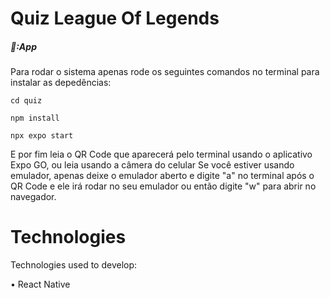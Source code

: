 # Quiz League Of Legends

##### 📱:App

Para rodar o sistema apenas rode os seguintes comandos no terminal para instalar as depedências:

```shell
cd quiz
```

```shell
npm install
```

```shell
npx expo start
```

E por fim leia o QR Code que aparecerá pelo terminal usando o aplicativo Expo GO, ou leia usando a câmera do celular
Se você estiver usando emulador, apenas deixe o emulador aberto e digite "a" no terminal após o QR Code e ele irá rodar no seu emulador ou então digite "w" para abrir no navegador.

# Technologies

Technologies used to develop:

• React Native

